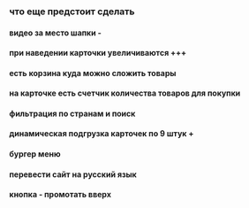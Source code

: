 ### что еще предстоит сделать

#### видео за место шапки -

#### при наведении карточки увеличиваются +++

#### есть корзина куда можно сложить товары

#### на карточке есть счетчик количества товаров для покупки

#### фильтрация по странам и поиск

#### динамическая подгрузка карточек по 9 штук +

#### бургер меню

#### перевести сайт на русский язык

#### кнопка - промотать вверх

####
